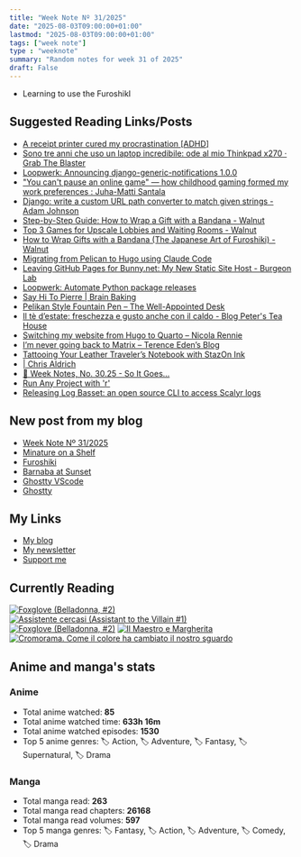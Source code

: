 ```yaml
---
title: "Week Note Nº 31/2025"
date: "2025-08-03T09:00:00+01:00"
lastmod: "2025-08-03T09:00:00+01:00"
tags: ["week note"]
type : "weeknote"
summary: "Random notes for week 31 of 2025"
draft: False
---
```


- Learning to use the FuroshikI

## Suggested Reading Links/Posts
- [A receipt printer cured my procrastination [ADHD]](https://www.laurieherault.com/articles/a-thermal-receipt-printer-cured-my-procrastination?utm_source=fundor333.com)
- [Sono tre anni che uso un laptop incredibile: ode al mio Thinkpad x270 · Grab The Blaster](https://dottorblaster.it/2025/08/thinkpad-x270/?utm_source=fundor333.com)
- [Loopwerk: Announcing django-generic-notifications 1.0.0](https://www.loopwerk.io/articles/2025/announcing-django-generic-notifications/?utm_source=fundor333.com)
- ["You can't pause an online game" — how childhood gaming formed my work preferences : Juha-Matti Santala](https://hamatti.org/posts/you-cant-pause-an-online-game-how-childhood-gaming-formed-my-work-preferences/?utm_source=fundor333.com)
- [Django: write a custom URL path converter to match given strings - Adam Johnson](https://adamj.eu/tech/2025/08/01/django-custom-url-converter-string/?utm_source=fundor333.com)
- [Step-by-Step Guide: How to Wrap a Gift with a Bandana - Walnut](https://walnutstudiolo.com/blogs/blog/step-by-step-guide-wrap-gifts-with-a-bandana-the-japanese-art-of-furoshiki?utm_source=fundor333.com)
- [Top 3 Games for Upscale Lobbies and Waiting Rooms - Walnut](https://walnutstudiolo.com/blogs/blog/top-3-games-for-lobbies-and-waiting-rooms?utm_source=fundor333.com)
- [How to Wrap Gifts with a Bandana (The Japanese Art of Furoshiki) - Walnut](https://walnutstudiolo.com/blogs/blog/how-to-wrap-gifts-with-a-bandana-the-japanese-art-of-furoshiki?utm_source=fundor333.com)
- [Migrating from Pelican to Hugo using Claude Code](https://sujee.dev/post/migrating-from-pelican-to-hugo-using-claude-code/?utm_source=fundor333.com)
- [Leaving GitHub Pages for Bunny.net: My New Static Site Host - Burgeon Lab](https://www.burgeonlab.com/blog/hosting-static-sites-with-github-pages-or-bunny-net/?utm_source=fundor333.com)
- [Loopwerk: Automate Python package releases](https://www.loopwerk.io/articles/2025/automate-python-releases/?utm_source=fundor333.com)
- [Say Hi To Pierre | Brain Baking](https://brainbaking.com/post/2025/07/say-hi-to-pierre/?utm_source=fundor333.com)
- [Pelikan Style Fountain Pen – The Well-Appointed Desk](https://www.wellappointeddesk.com/2025/07/pelikan-style-fountain-pen/?utm_source=fundor333.com)
- [Il tè d’estate: freschezza e gusto anche con il caldo - Blog Peter's Tea House](https://blog.peters-teahouse.it/varieta/il-te-destate-freschezza-e-gusto-anche-con-il-caldo/?utm_source=fundor333.com)
- [Switching my website from Hugo to Quarto – Nicola Rennie](https://nrennie.rbind.io/blog/hugo-quarto-website/?utm_source=fundor333.com)
- [I’m never going back to Matrix – Terence Eden’s Blog](https://shkspr.mobi/blog/2025/07/im-never-going-back-to-matrix/?utm_source=fundor333.com)
- [Tattooing Your Leather Traveler’s Notebook with StazOn Ink](https://www.scriptionstudio.com/post/tattooing-your-traveler-s-notebook-stazon-ink?utm_source=fundor333.com)
- [| Chris Aldrich](https://boffosocko.com/2025/07/28/1945-royal-kmm-standard-typewriter/?utm_source=fundor333.com)
- [📝 Week Notes, No. 30.25 - So It Goes…](https://notes.krueger.ink/posts/week-notes-no-3025?utm_source=fundor333.com)
- [Run Any Project with 'r'](https://www.judy.co.uk/blog/run-any-project-with-fish/?utm_source=fundor333.com)
- [Releasing Log Basset: an open source CLI to access Scalyr logs](https://www.andreagrandi.it/posts/releasing-log-basset-open-source-cli-access-scalyr-logs/?utm_source=fundor333.com)
## New post from my blog
- [Week Note Nº 31/2025](https://fundor333.com/weeknotes/2025/31/?utm_source=fundor333.com)
- [Minature on a Shelf](https://fundor333.com/photos/2025/minature-on-a-shelf/?utm_source=fundor333.com)
- [Furoshiki](https://fundor333.com/micro/2025/08/furoshiki/?utm_source=fundor333.com)
- [Barnaba at Sunset](https://fundor333.com/photos/2025/barnaba-at-sunset/?utm_source=fundor333.com)
- [Ghostty VScode](https://fundor333.com/micro/2025/07/ghostty-matcha-vscode/?utm_source=fundor333.com)
- [Ghostty](https://fundor333.com/micro/2025/07/ghosttly/?utm_source=fundor333.com)

## My Links
- [My blog](https://www.fundor333.com)
- [My newsletter](https://newsletter.digitaltearoom.com)
- [Support me](https://ko-fi.com/fundor333)

## Currently Reading
[![Foxglove (Belladonna, #2)](https://i.gr-assets.com/images/S/compressed.photo.goodreads.com/books/1677904559l/74891101._SX98_.jpg)](https://www.goodreads.com/review/show/7711062265?utm_medium=api&utm_source=rss) [![Assistente cercasi (Assistant to the Villain #1)](https://i.gr-assets.com/images/S/compressed.photo.goodreads.com/books/1712603576l/211060482._SX98_.jpg)](https://www.goodreads.com/review/show/7698115029?utm_medium=api&utm_source=rss) [![Foxglove (Belladonna, #2)](https://i.gr-assets.com/images/S/compressed.photo.goodreads.com/books/1714663422l/211170617._SX98_.jpg)](https://www.goodreads.com/review/show/7583111149?utm_medium=api&utm_source=rss) [![Il Maestro e Margherita](https://i.gr-assets.com/images/S/compressed.photo.goodreads.com/books/1449182290l/28095021._SX98_.jpg)](https://www.goodreads.com/review/show/7613476820?utm_medium=api&utm_source=rss) [![Cromorama. Come il colore ha cambiato il nostro sguardo](https://i.gr-assets.com/images/S/compressed.photo.goodreads.com/books/1505808761l/36266532._SX98_.jpg)](https://www.goodreads.com/review/show/5993206761?utm_medium=api&utm_source=rss) 

## Anime and manga's stats

### **Anime**
- Total anime watched: **85**
- Total anime watched time: **633h 16m**
- Total anime watched episodes: **1530**
- Top 5 anime genres: 🏷️ Action, 🏷️ Adventure, 🏷️ Fantasy, 🏷️ Supernatural, 🏷️ Drama

### **Manga**
- Total manga read: **263**
- Total manga read chapters: **26168**
- Total manga read volumes: **597**
- Top 5 manga genres: 🏷️ Fantasy, 🏷️ Action, 🏷️ Adventure, 🏷️ Comedy, 🏷️ Drama
